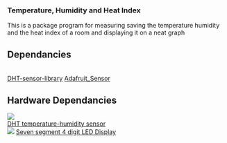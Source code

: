 ### Temperature, Humidity and Heat Index

<p>This is a package program for measuring saving the temperature humidity and the heat index of a room and displaying it on a neat graph</p>

## Dependancies
<br>
<a href="https://github.com/adafruit/DHT-sensor-library">DHT-sensor-library</a>
<a href="https://github.com/adafruit/Adafruit_Sensor">Adafruit_Sensor</a>

## Hardware Dependancies

<img src="https://hackster.imgix.net/uploads/attachments/746492/image_oJ0lJaSiaY.png?auto=compress%2Cformat&w=680&h=510&fit=max"></img>
<br>
<a href="https://learn.adafruit.com/dht">DHT temperature-humidity sensor</a>
<br>
<img src="https://hacksterio.s3.amazonaws.com/uploads/attachments/261205/4_digit_7_segment_display_connections_KaSuFbbPfq.jpg">
<a href="https://www.aliexpress.com/item/1005003643218660.html?spm=a2g0o.productlist.0.0.73b2643d70kffZ&algo_pvid=ac18ec3e-ab75-43da-b130-bd34b6a0d584&aem_p4p_detail=202202031610223741851043819520045708715&algo_exp_id=ac18ec3e-ab75-43da-b130-bd34b6a0d584-9&pdp_ext_f=%7B%22sku_id%22%3A%2212000026621693063%22%7D&pdp_pi=-1%3B2.43%3B-1%3B113%40salePrice%3BBGN%3Bsearch-mainSearch">Seven segment 4 digit LED Display</a>
